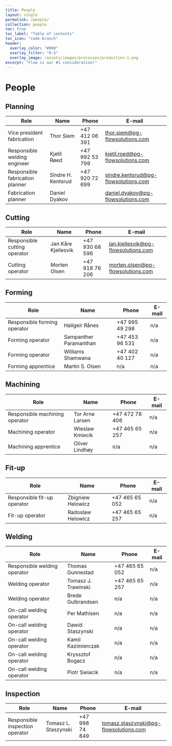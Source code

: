```yaml
---
title: People
layout: single
permalink: /people/
collection: people
toc: true
toc_label: "Table of contents"
toc_icon: "code-branch"
header:
  overlay_color: "#000"
  overlay_filter: "0.5"
  overlay_image: /assets/images/processes/production-1.png
excerpt: "Flow is our #1 consideration!"
---
```

# People

## Planning

| Role | Name | Phone | E-mail |  
|-|-|-|-|  
| Vice president fabrication | Thor Siem | +47 412 06 391 | thor.siem@pg-flowsolutions.com |
| Responsible welding engineer | Kjetil Røed | +47 992 53 799 | kjetil.roed@pg-flowsolutions.com |
| Responsible fabrication planner | Sindre H. Kentsrud | +47 920 72 699 | sindre.kentsrud@pg-flowsolutions.com |  
| Fabrication planner | Daniel Dyakov |  | daniel.dyakov@pg-flowsolutions.com |  

## Cutting

| Role | Name | Phone | E-mail |  
|-|-|-|-|  
| Responsible cutting operator | Jan Kåre Kjellesvik | +47 930 68 596 | jan.kjellesvik@pg-flowsolutions.com |  
| Cutting operator | Morten Olsen | +47 918 76 206 | morten.olsen@pg-flowsolutions.com |  

## Forming

| Role | Name | Phone | E-mail |  
|-|-|-|-|  
| Responsible forming operator | Hallgeir Rånes | +47 995 49 298 | n/a |  
| Forming operator | Sampanther Paramanthan | +47 453 96 531 | n/a |
| Forming operator | Williams Shamwana | +47 402 40 127 | n/a |  
| Forming apprentice | Martin S. Olsen | n/a | n/a |  

## Machining

| Role | Name | Phone | E-mail |  
|-|-|-|-|  
| Responsible machining operator | Tor Arne Larsen | +47 472 78 406 | n/a |  
| Machining operator | Wieslaw Kmiecik | +47 465 65 257 | n/a |  
| Machining apprentice | Oliver Lindhøy | n/a | n/a |  

## Fit-up

| Role | Name | Phone | E-mail |  
|-|-|-|-|  
| Responsible fit-up operator | Zbigniew Helowicz | +47 465 65 052 | n/a |  
| Fit-up operator | Radoslaw Helowicz | +47 465 65 257 | n/a |  

## Welding

| Role | Name | Phone | E-mail |  
|-|-|-|-|  
| Responsible welding operator | Thomas Gunnestad | +47 465 65 052 | n/a |  
| Welding operator | Tomasz J. Trawinski | +47 465 65 257 | n/a |  
| Welding operator | Brede Gulbrandsen | n/a | n/a |  
| On-call welding operator | Per Mathisen | n/a | n/a |  
| On-call welding operator | Dawid Staszynski | n/a | n/a |  
| On-call welding operator | Kamil Kazimierczak | n/a | n/a |  
| On-call welding operator | Kryssztof Bogacz | n/a | n/a |  
| On-call welding operator | Piotr Swiacik | n/a | n/a |  

## Inspection

| Role | Name | Phone | E-mail |  
|-|-|-|-|  
| Responsible inspection operator | Tomasz L. Staszynski | +47 998 74 849 | tomasz.staszynski@pg-flowsolutions.com |  

